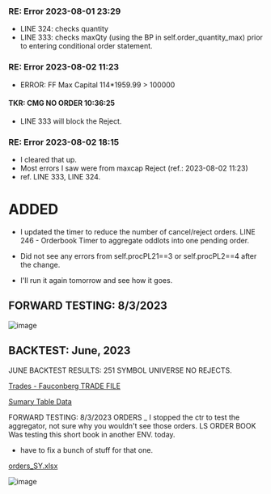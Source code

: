 ### RE: Error 2023-08-01 23:29

* LINE 324:  checks quantity
* LINE 333:  checks maxQty (using the BP in self.order_quantity_max) prior to entering conditional order statement.


### RE: Error 2023-08-02 11:23

* ERROR: FF Max Capital 114*1959.99 > 100000
#### TKR: CMG	 	 	 		      NO ORDER	10:36:25	
* LINE 333 will block the Reject.

### RE: Error 2023-08-02 18:15
* I cleared that up.
* Most errors I saw were from maxcap Reject (ref.: 2023-08-02 11:23)
* ref. LINE 333, LINE 324.

# ADDED
* I updated the timer to reduce the number of cancel/reject orders.
LINE 246 - Orderbook Timer to aggregate oddlots into one pending order.
* Did not see any errors from self.procPL21==3 or self.procPL2==4 after the change.

* I'll run it again tomorrow and see how it goes.

## FORWARD TESTING:  8/3/2023

![image](https://github.com/bdincerTrader/Fauconberg1/assets/127531384/2ea97605-111e-4a83-81a6-c4235fa410d3)


## BACKTEST: June, 2023

JUNE BACKTEST RESULTS: 251 SYMBOL UNIVERSE NO REJECTS.

[Trades - Fauconberg TRADE FILE](https://github.com/bdincerTrader/Fauconberg1/files/12253887/Trades.-.Fauconberg.08-03.13_26_44.csv)


[Sumary Table Data](https://github.com/bdincerTrader/Fauconberg1/files/12253886/submission-table-data.15.csv)



FORWARD TESTING:  8/3/2023 ORDERS
_ I stopped the ctr to test the aggregator, not sure why you wouldn't see those orders.
LS ORDER BOOK
Was testing this short book in another ENV. today.
* have to fix a bunch of stuff for that one.

    
[orders_SY.xlsx](https://github.com/bdincerTrader/Fauconberg1/files/12255720/orders_SY.xlsx)

![image](https://github.com/bdincerTrader/Fauconberg1/assets/127531384/76170a34-c377-4183-a7c2-2b9e2ec3bb8f)






